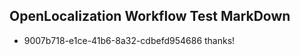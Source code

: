 ## OpenLocalization Workflow Test MarkDown
* 9007b718-e1ce-41b6-8a32-cdbefd954686 thanks!

<!--HONumber=Jul16_HO4-->


